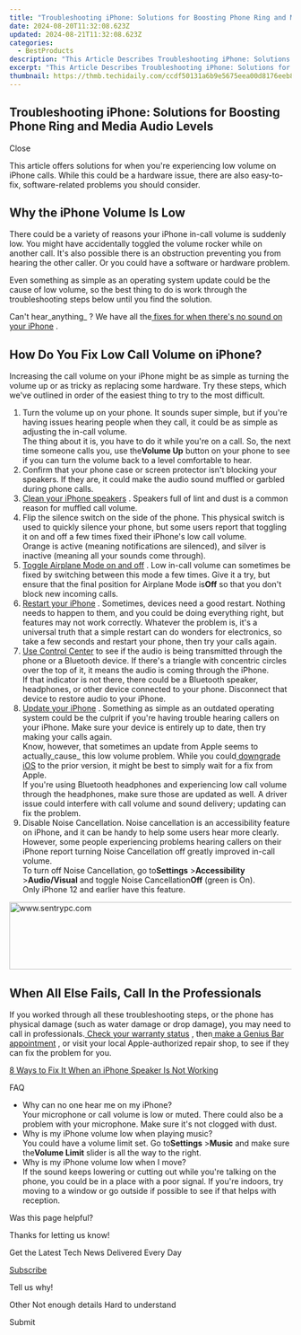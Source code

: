 ```yaml
---
title: "Troubleshooting iPhone: Solutions for Boosting Phone Ring and Media Audio Levels"
date: 2024-08-20T11:32:08.623Z
updated: 2024-08-21T11:32:08.623Z
categories:
  - BestProducts
description: "This Article Describes Troubleshooting iPhone: Solutions for Boosting Phone Ring and Media Audio Levels"
excerpt: "This Article Describes Troubleshooting iPhone: Solutions for Boosting Phone Ring and Media Audio Levels"
thumbnail: https://thmb.techidaily.com/ccdf50131a6b9e5675eea00d8176eeb8be6c7d5597ded286e2b977dc206141e5.jpg
---
```


## Troubleshooting iPhone: Solutions for Boosting Phone Ring and Media Audio Levels

Close 

 This article offers solutions for when you're experiencing low volume on iPhone calls. While this could be a hardware issue, there are also easy-to-fix, software-related problems you should consider.

##  Why the iPhone Volume Is Low 

 There could be a variety of reasons your iPhone in-call volume is suddenly low. You might have accidentally toggled the volume rocker while on another call. It's also possible there is an obstruction preventing you from hearing the other caller. Or you could have a software or hardware problem.

 Even something as simple as an operating system update could be the cause of low volume, so the best thing to do is work through the troubleshooting steps below until you find the solution.

 Can't hear_anything_ ? We have all the[ fixes for when there's no sound on your iPhone](https://www.lifewire.com/fix-volume-on-iphone-4174470) .

##  How Do You Fix Low Call Volume on iPhone? 

 Increasing the call volume on your iPhone might be as simple as turning the volume up or as tricky as replacing some hardware. Try these steps, which we've outlined in order of the easiest thing to try to the most difficult.  

1. Turn the volume up on your phone. It sounds super simple, but if you're having issues hearing people when they call, it could be as simple as adjusting the in-call volume.  
 The thing about it is, you have to do it while you're on a call. So, the next time someone calls you, use the**Volume Up** button on your phone to see if you can turn the volume back to a level comfortable to hear.
2. Confirm that your phone case or screen protector isn't blocking your speakers. If they are, it could make the audio sound muffled or garbled during phone calls.
3. [ Clean your iPhone speakers](https://www.lifewire.com/clean-iphone-speakers-4692263) . Speakers full of lint and dust is a common reason for muffled call volume.
4. Flip the silence switch on the side of the phone. This physical switch is used to quickly silence your phone, but some users report that toggling it on and off a few times fixed their iPhone's low call volume.  
 Orange is active (meaning notifications are silenced), and silver is inactive (meaning all your sounds come through).
5. [ Toggle Airplane Mode on and off](https://www.lifewire.com/what-is-iphone-airplane-mode-2000238) . Low in-call volume can sometimes be fixed by switching between this mode a few times. Give it a try, but ensure that the final position for Airplane Mode is**Off** so that you don't block new incoming calls.
6. [ Restart your iPhone](https://www.lifewire.com/how-to-restart-iphone-2000288) . Sometimes, devices need a good restart. Nothing needs to happen to them, and you could be doing everything right, but features may not work correctly. Whatever the problem is, it's a universal truth that a simple restart can do wonders for electronics, so take a few seconds and restart your phone, then try your calls again.
7. [ Use Control Center](https://www.lifewire.com/how-to-use-control-center-on-iphone-and-ipod-touch-4103833) to see if the audio is being transmitted through the phone or a Bluetooth device. If there's a triangle with concentric circles over the top of it, it means the audio is coming through the iPhone.  
 If that indicator is not there, there could be a Bluetooth speaker, headphones, or other device connected to your phone. Disconnect that device to restore audio to your iPhone.
8. [ Update your iPhone](https://www.lifewire.com/upgrade-iphones-operating-system-2000293) . Something as simple as an outdated operating system could be the culprit if you're having trouble hearing callers on your iPhone. Make sure your device is entirely up to date, then try making your calls again.  
 Know, however, that sometimes an update from Apple seems to actually_cause_ this low volume problem. While you could[ downgrade iOS](https://www.lifewire.com/how-to-downgrade-ios-without-losing-data-4771805) to the prior version, it might be best to simply wait for a fix from Apple.  
 If you're using Bluetooth headphones and experiencing low call volume through the headphones, make sure those are updated as well. A driver issue could interfere with call volume and sound delivery; updating can fix the problem.
9. Disable Noise Cancellation. Noise cancellation is an accessibility feature on iPhone, and it can be handy to help some users hear more clearly. However, some people experiencing problems hearing callers on their iPhone report turning Noise Cancellation off greatly improved in-call volume.  
 To turn off Noise Cancellation, go to**Settings** \>**Accessibility** \>**Audio/Visual** and toggle Noise Cancellation**Off** (green is On).  
Only iPhone 12 and earlier have this feature.

<!-- affiliate ads begin -->
<a href="https://sentrypc.7eer.net/c/5597632/398457/3022" target="_top" id="398457"><img src="//a.impactradius-go.com/display-ad/3022-398457" border="0" alt="www.sentrypc.com" width="980" height="120"/></a><img height="0" width="0" src="https://sentrypc.7eer.net/i/5597632/398457/3022" style="position:absolute;visibility:hidden;" border="0" />
<!-- affiliate ads end -->
##  When All Else Fails, Call In the Professionals 

 If you worked through all these troubleshooting steps, or the phone has physical damage (such as water damage or drop damage), you may need to call in professionals.[ Check your warranty status](https://www.lifewire.com/is-your-phone-under-warranty-2000667) , then[ make a Genius Bar appointment](https://www.lifewire.com/how-to-make-an-apple-genius-bar-appointment-1999601) , or visit your local Apple-authorized repair shop, to see if they can fix the problem for you.

[  8 Ways to Fix It When an iPhone Speaker Is Not Working ](https://www.lifewire.com/fix-non-working-iphone-speaker-4177315) 

 FAQ

* Why can no one hear me on my iPhone?  
 Your microphone or call volume is low or muted. There could also be a problem with your microphone. Make sure it's not clogged with dust.
* Why is my iPhone volume low when playing music?  
 You could have a volume limit set. Go to**Settings** \>**Music** and make sure the**Volume Limit** slider is all the way to the right.
* Why is my iPhone volume low when I move?  
 If the sound keeps lowering or cutting out while you're talking on the phone, you could be in a place with a poor signal. If you're indoors, try moving to a window or go outside if possible to see if that helps with reception.

Was this page helpful?

Thanks for letting us know!

 Get the Latest Tech News Delivered Every Day

[ Subscribe ](https://www.lifewire.com/#) 

Tell us why!

 Other  Not enough details  Hard to understand 

 Submit 

<ins class="adsbygoogle"
     style="display:block"
     data-ad-format="autorelaxed"
     data-ad-client="ca-pub-7571918770474297"
     data-ad-slot="1223367746"></ins>



<ins class="adsbygoogle"
     style="display:block"
     data-ad-client="ca-pub-7571918770474297"
     data-ad-slot="8358498916"
     data-ad-format="auto"
     data-full-width-responsive="true"></ins>


